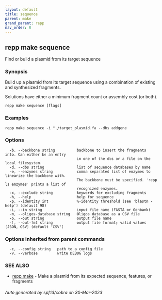 ```yaml
---
layout: default
title: sequence
parent: make
grand_parent: repp
nav_order: 0
---
```

## repp make sequence

Find or build a plasmid from its target sequence

### Synopsis

Build up a plasmid from its target sequence using a combination of existing and
synthesized fragments.

Solutions have either a minimum fragment count or assembly cost (or both).

```
repp make sequence [flags]
```

### Examples

```
repp make sequence -i "./target_plasmid.fa --dbs addgene
```

### Options

```
  -b, --backbone string          backbone to insert the fragments into. Can either be an entry 
                                 in one of the dbs or a file on the local filesystem.
  -d, --dbs string               list of sequence databases by name
  -e, --enzymes string           comma separated list of enzymes to linearize the backbone with.
                                 The backbone must be specified. 'repp ls enzymes' prints a list of
                                 recognized enzymes.
  -x, --exclude string           keywords for excluding fragments
  -h, --help                     help for sequence
  -p, --identity int             %-identity threshold (see 'blastn -help') (default 98)
  -i, --in string                input file name (FASTA or Genbank)
  -m, --oligos-database string   Oligos database as a CSV file
  -o, --out string               output file name
  -f, --out-fmt string           output file format; valid values [JSON, CSV] (default "CSV")
```

### Options inherited from parent commands

```
  -c, --config string   path to a config file
  -v, --verbose         write DEBUG logs
```

### SEE ALSO

* [repp make](repp_make)	 - Make a plasmid from its expected sequence, features, or fragments

###### Auto generated by spf13/cobra on 30-Mar-2023
